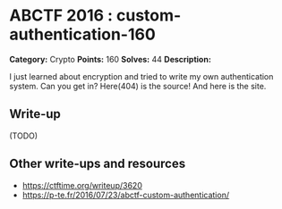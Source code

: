 # ABCTF 2016 : custom-authentication-160

**Category:** Crypto
**Points:** 160
**Solves:** 44
**Description:**

I just learned about encryption and tried to write my own authentication system. Can you get in? Here(404) is the source! And here is the site.

## Write-up

(TODO)

## Other write-ups and resources

* https://ctftime.org/writeup/3620
* https://p-te.fr/2016/07/23/abctf-custom-authentication/
